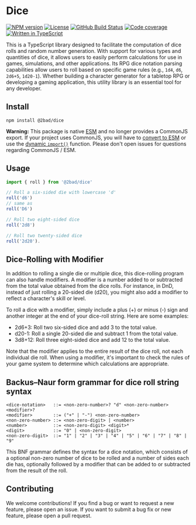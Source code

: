 # Dice

[![NPM version](https://img.shields.io/npm/v/@2bad/dice)](https://www.npmjs.com/package/@2bad/dice)
[![License](https://img.shields.io/npm/l/@2bad/dice)](https://www.npmjs.com/package/@2bad/dice)
[![GitHub Build Status](https://img.shields.io/github/actions/workflow/status/2BAD/dice/build.yml)](https://github.com/2BAD/dice/actions/workflows/build.yml)
[![Code coverage](https://img.shields.io/codecov/c/github/2BAD/dice)](https://codecov.io/gh/2BAD/dice)
[![Written in TypeScript](https://img.shields.io/github/languages/top/2BAD/dice)](https://github.com/2BAD/dice/search?l=typescript)

This is a TypeScript library designed to facilitate the computation of dice rolls and random number generation. With support for various types and quantities of dice, it allows users to easily perform calculations for use in games, simulations, and other applications. Its RPG dice notation parsing capabilities allow users to roll based on specific game rules (e.g., `1d4`, `d6`, `2d6+5`, `1d20-1`). Whether building a character generator for a tabletop RPG or developing a gaming application, this utility library is an essential tool for any developer.

## Install

```shell
npm install @2bad/dice
```

**Warning:** This package is native [ESM](https://developer.mozilla.org/en-US/docs/Web/JavaScript/Guide/Modules) and no longer provides a CommonJS export. If your project uses CommonJS, you will have to [convert to ESM](https://gist.github.com/sindresorhus/a39789f98801d908bbc7ff3ecc99d99c) or use the [dynamic `import()`](https://v8.dev/features/dynamic-import) function. Please don't open issues for questions regarding CommonJS / ESM.

## Usage

```typescript
import { roll } from '@2bad/dice'

// Roll a six-sided die with lowercase 'd'
roll('d6')
// same as
roll('D6')

// Roll two eight-sided dice
roll('2d8')

// Roll two twenty-sided dice
roll('2d20').
```

## Dice-Rolling with Modifier

In addition to rolling a single die or multiple dice, this dice-rolling program can also handle modifiers. A modifier is a number added to or subtracted from the total value obtained from the dice rolls. For instance, in DnD, instead of just rolling a 20-sided die (d20), you might also add a modifier to reflect a character's skill or level.

To roll a dice with a modifier, simply include a plus (+) or minus (-) sign and another integer at the end of your dice-roll string. Here are some examples:

- 2d6+3: Roll two six-sided dice and add 3 to the total value.
- d20-1: Roll a single 20-sided die and subtract 1 from the total value.
- 3d8+12: Roll three eight-sided dice and add 12 to the total value.

Note that the modifier applies to the entire result of the dice roll, not each individual die roll. When using a modifier, it's important to check the rules of your game system to determine which calculations are appropriate.

## Backus–Naur form grammar for dice roll string syntax

```
<dice-notation>   ::= <non-zero-number>? "d" <non-zero-number> <modifier>?
<modifier>        ::= ("+" | "-") <non-zero-number>
<non-zero-number> ::= <non-zero-digit> | <number>
<number>          ::= <non-zero-digit> <digit>*
<digit>           ::= "0" | <non-zero-digit>
<non-zero-digit>  ::= "1" | "2" | "3" | "4" | "5" | "6" | "7" | "8" | "9"
```

This BNF grammar defines the syntax for a dice notation, which consists of a optional non-zero number of dice to be rolled and a number of sides each die has, optionally followed by a modifier that can be added to or subtracted from the result of the roll.

## Contributing

We welcome contributions! If you find a bug or want to request a new feature, please open an issue. If you want to submit a bug fix or new feature, please open a pull request.
